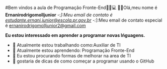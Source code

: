 #Bem vindos a aula de Programação Fronte-End🙋‍♂️💻
🙋‍♂️Olá,meu nome é **Ernanirodrigomolljunior**
-:*]:Meu email de contato é estudante.ernani.junior@escola.pr.gov.br 
-:*]:Meu email de contato especial é ernanirodrigomolljunior2@gmail.com

**Eu estou interessado em aprender a programar novas lńguagens.**

- 🔭 Atualmente estou trabalhando como:Auxiliar de TI
- 🌱 Atualmente estou aprendendo: Programação Fronte-End
- 👯 Eu estou procurando formas de melhorar na area de TI
- 🤔 gostaria de dicas de como começar a programar usando o GitHub
